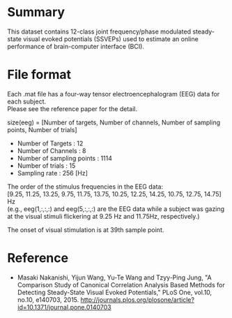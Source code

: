 # Summary
This dataset contains 12-class joint frequency/phase modulated steady-state visual evoked potentials (SSVEPs) used to estimate an online performance of brain-computer interface (BCI).

# File format
Each .mat file has a four-way tensor electroencephalogram (EEG) data for each subject.  
Please see the reference paper for the detail.

size(eeg) = [Number of targets, Number of channels, Number of sampling points, Number of trials]
* Number of Targets 	      : 12
* Number of Channels 	      : 8
* Number of sampling points : 1114
* Number of trials 		      : 15
* Sampling rate 		        : 256 [Hz]

The order of the stimulus frequencies in the EEG data:  
[9.25, 11.25, 13.25, 9.75, 11.75, 13.75, 10.25, 12.25, 14.25, 10.75, 12.75, 14.75] Hz  
(e.g., eeg(1,:,:,:) and eeg(5,:,:,:) are the EEG data while a subject was gazing at the visual stimuli flickering at 9.25 Hz and 11.75Hz, respectively.)

The onset of visual stimulation is at 39th sample point.

# Reference
* Masaki Nakanishi, Yijun Wang, Yu-Te Wang and Tzyy-Ping Jung,
"A Comparison Study of Canonical Correlation Analysis Based Methods for Detecting Steady-State Visual Evoked Potentials,"
PLoS One, vol.10, no.10, e140703, 2015. http://journals.plos.org/plosone/article?id=10.1371/journal.pone.0140703
